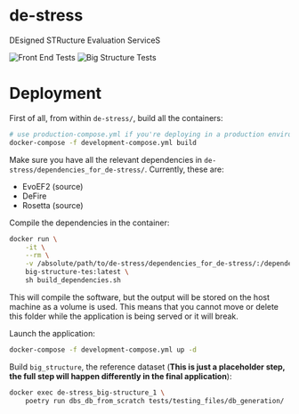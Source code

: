 # de-stress
DEsigned STRucture Evaluation ServiceS

![Front End Tests](https://github.com/wells-wood-research/de-stress/workflows/Front%20End%20Tests/badge.svg)
![Big Structure Tests](https://github.com/wells-wood-research/de-stress/workflows/Big%20Structure%20Tests/badge.svg)

# Deployment

First of all, from within `de-stress/`, build all the containers:

```bash
# use production-compose.yml if you're deploying in a production environment
docker-compose -f development-compose.yml build
```

Make sure you have all the relevant dependencies in
`de-stress/dependencies_for_de-stress/`. Currently, these are:

* EvoEF2 (source)
* DeFire
* Rosetta (source)

Compile the dependencies in the container:

```bash
docker run \
    -it \
    --rm \
    -v /absolute/path/to/de-stress/dependencies_for_de-stress/:/dependencies_for_de-stress \
    big-structure-tes:latest \
    sh build_dependencies.sh
```

This will compile the software, but the output will be stored on the host machine as a
volume is used. This means that you cannot move or delete this folder while the
application is being served or it will break.

Launch the application:

```bash
docker-compose -f development-compose.yml up -d
```

Build `big_structure`, the reference dataset (**This is just a placeholder step, the
full step will happen differently in the final application**):

```bash
docker exec de-stress_big-structure_1 \
    poetry run dbs_db_from_scratch tests/testing_files/db_generation/
```
